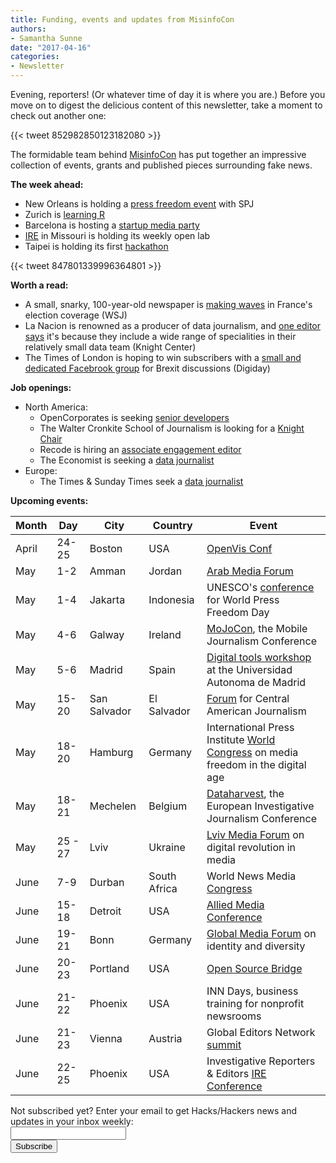 ```yaml
---
title: Funding, events and updates from MisinfoCon
authors:
- Samantha Sunne
date: "2017-04-16"
categories:
- Newsletter
---
```


Evening, reporters! (Or whatever time of day it is where you are.) Before you move on to digest the delicious content of this newsletter, take a moment to check out another one:

{{< tweet 852982850123182080 >}}

The formidable team behind [MisinfoCon](misinfocon.com) has put together an impressive collection of events, grants and published pieces surrounding fake news.

**The week ahead:**

* New Orleans is holding a [press freedom event](https://www.meetup.com/Hacks-Hackers-New-Orleans/events/239159506/) with SPJ
* Zurich is [learning R](https://www.meetup.com/Hacks-Hackers-Zurich/events/238582791/)
* Barcelona is hosting a [startup media party](https://www.meetup.com/Hacks-Hackers-Barcelona/events/238722213/)
* [IRE](https://www.meetup.com/hackshackersIRE/) in Missouri is holding its weekly open lab
* Taipei is holding its first [hackathon](https://twitter.com/hackshackersTPE/status/847801339996364801)

{{< tweet 847801339996364801 >}}

**Worth a read:**

* A small, snarky, 100-year-old newspaper is [making waves](https://www.wsj.com/articles/how-a-scrappy-french-newspaper-is-roiling-the-election-campaign-1492162215) in France's election coverage (WSJ)
* La Nacion is renowned as a producer of data journalism, and [one editor says](https://knightcenter.utexas.edu/blog/00-18203-how-argentina%E2%80%99s-la-nacion-became-data-journalism-powerhouse-latin-america) it's because they include a wide range of specialities in their relatively small data team (Knight Center)
* The Times of London is hoping to win subscribers with a [small and dedicated Facebrook group](http://digiday.com/media/times-london-wooing-subscribers-via-brexit-facebook-group/) for Brexit discussions (Digiday)

**Job openings:**

* North America:
  * OpenCorporates is seeking [senior developers](https://blog.opencorporates.com/jobs-at-opencorporates/)
  * The Walter Cronkite School of Journalism is looking for a [Knight Chair](http://ire.org/jobs/job/1003/)
  * Recode is hiring an [associate engagement editor](http://talkingbiznews.com/biz-news-help-wanted/recode-seeks-associate-engagement-editor-in-new-york/)
  * The Economist is seeking a [data journalist](http://www.economist.com/news/21720026-join-our-data-journalism-department-job-listing-interactive-data-journalist)
* Europe:
  * The Times & Sunday Times seek a [data journalist](http://www.gorkanajobs.co.uk/job/70482/the-times-and-the-sunday-times-data-journalist/)
  
**Upcoming events:**

| Month | Day | City | Country | Event |
| ----- | --- | ---- | ------- | ----- |
April | 24-25 | Boston | USA | [OpenVis Conf](https://openvisconf.com/)
May | 1-2 | Amman | Jordan | [Arab Media Forum](http://www.arabmediaforum.ae/en/media-center/press-releases/registration-opens-for-the-16th-arab-media-forum.aspx)
May | 1-4 | Jakarta | Indonesia | UNESCO's [conference](http://en.unesco.org/wpfd) for World Press Freedom Day
May | 4-6 | Galway | Ireland | [MoJoCon](https://mojocon.rte.ie/), the Mobile Journalism Conference
May | 5-6 | Madrid | Spain | [Digital tools workshop](https://blog.coralproject.net/open-positions/) at the Universidad Autonoma de Madrid
May | 15-20 | San Salvador | El Salvador | [Forum](http://forocap.elfaro.net/es/2016) for Central American Journalism
May | 18-20 | Hamburg | Germany | International Press Institute [World Congress](https://ipiwoco2017.sched.com/list/descriptions/) on media freedom in the digital age
May | 18-21 | Mechelen | Belgium | [Dataharvest](http://journalismfund.eu/event/eijc-dataharvest-2017-mechelen), the European Investigative Journalism Conference
May | 25 - 27 | Lviv | Ukraine | [Lviv Media Forum](http://lvivmediaforum.com/2017/en/about/) on digital revolution in media
June | 7-9 | Durban | South Africa | World News Media [Congress](https://events.wan-ifra.org/events/world-news-media-congress-2017)
June | 15-18 | Detroit | USA | [Allied Media Conference](https://www.alliedmedia.org/amc)
June | 19-21 | Bonn | Germany | [Global Media Forum](http://www.dw.com/en/global-media-forum/global-media-forum/s-101219) on identity and diversity
June | 20-23 | Portland | USA | [Open Source Bridge](http://opensourcebridge.org/)
June | 21-22 | Phoenix | USA | INN Days, business training for nonprofit newsrooms
June | 21-23 | Vienna | Austria | Global Editors Network [summit](https://events.bizzabo.com/201051/page/1009031/gen-summit-2017)
June | 22-25 | Phoenix | USA | Investigative Reporters & Editors [IRE Conference](http://www.ire.org/conferences/ire2017/)

<div id="mc_embed_signup"><form id="mc-embedded-subscribe-form" class="validate" action="//hackshackers.us1.list-manage.com/subscribe/post?u=c56f2e53d5ed6ef87f8aaa75c&amp;id=fb2bc6f10b" method="post" name="mc-embedded-subscribe-form" novalidate="" target="_blank">
<div id="mc_embed_signup_scroll">
<div class="mc-field-group"><label for="mce-EMAIL">Not subscribed yet? Enter your email to get Hacks/Hackers news and updates in your inbox weekly:  </label></div>
<div class="mc-field-group"><input id="mce-EMAIL" class="required email" name="EMAIL" type="email" value="" /></div>
<!-- real people should not fill this in and expect good things - do not remove this or risk form bot signups-->
<div style="position: absolute; left: -5000px;"><input tabindex="-1" name="b_c56f2e53d5ed6ef87f8aaa75c_fb2bc6f10b" type="text" value="" /></div>
<div class="clear"><input id="mc-embedded-subscribe" class="button" name="subscribe" type="submit" value="Subscribe" /></div>
</div>
</form></div>
<!--End mc_embed_signup-->

<meta name="twitter:card" content="summary">
<meta name="twitter:image:src" content="https://hackshackers.com/content-images/blog/2017/03/Screen-Shot-2017-03-07-at-5.02.54-PM.png">
